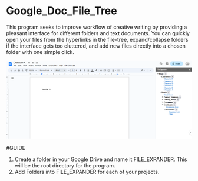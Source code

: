 # Google_Doc_File_Tree
This program seeks to improve workflow of creative writing by providing a pleasant interface for different folders and text documents. You can quickly open your files from the hyperlinks in the file-tree, expand/collapse folders if the interface gets too cluttered, and add new files directly into a chosen folder with one simple click.

![Screenshot](example_1.png)

#GUIDE
1. Create a folder in your Google Drive and name it FILE_EXPANDER. This will be the root directory for the program. 
2. Add Folders into FILE_EXPANDER for each of your projects.
